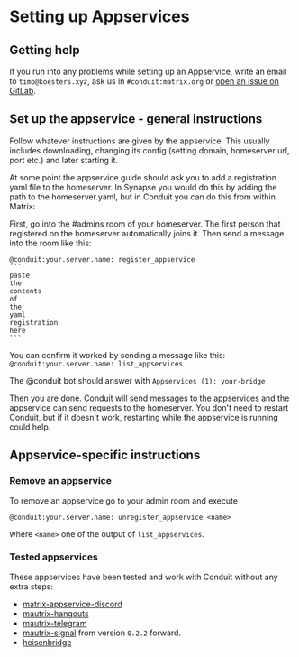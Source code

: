 # Setting up Appservices

## Getting help

If you run into any problems while setting up an Appservice, write an email to `timo@koesters.xyz`, ask us in `#conduit:matrix.org` or [open an issue on GitLab](https://gitlab.com/famedly/conduit/-/issues/new).

## Set up the appservice - general instructions

Follow whatever instructions are given by the appservice. This usually includes
downloading, changing its config (setting domain, homeserver url, port etc.)
and later starting it.

At some point the appservice guide should ask you to add a registration yaml
file to the homeserver. In Synapse you would do this by adding the path to the
homeserver.yaml, but in Conduit you can do this from within Matrix:

First, go into the #admins room of your homeserver. The first person that
registered on the homeserver automatically joins it. Then send a message into
the room like this:

    @conduit:your.server.name: register_appservice
    ```
    paste
    the
    contents
    of
    the
    yaml
    registration
    here
    ```

You can confirm it worked by sending a message like this:
`@conduit:your.server.name: list_appservices`

The @conduit bot should answer with `Appservices (1): your-bridge`

Then you are done. Conduit will send messages to the appservices and the
appservice can send requests to the homeserver. You don't need to restart
Conduit, but if it doesn't work, restarting while the appservice is running
could help.

## Appservice-specific instructions

### Remove an appservice

To remove an appservice go to your admin room and execute

```@conduit:your.server.name: unregister_appservice <name>```

where `<name>` one of the output of `list_appservices`.

### Tested appservices

These appservices have been tested and work with Conduit without any extra steps:

- [matrix-appservice-discord](https://github.com/Half-Shot/matrix-appservice-discord)
- [mautrix-hangouts](https://github.com/mautrix/hangouts/)
- [mautrix-telegram](https://github.com/mautrix/telegram/)
- [mautrix-signal](https://github.com/mautrix/signal/) from version `0.2.2` forward.
- [heisenbridge](https://github.com/hifi/heisenbridge/)

